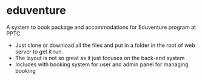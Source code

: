 # eduventure
A system to book package and accommodations for Eduventure program at PPTC

- Just clone or download all the files and put in a folder in the root of web server to get it run.
- The layout is not so great as it just focuses on the back-end system
- Includes with booking system for user and admin panel for managing booking
